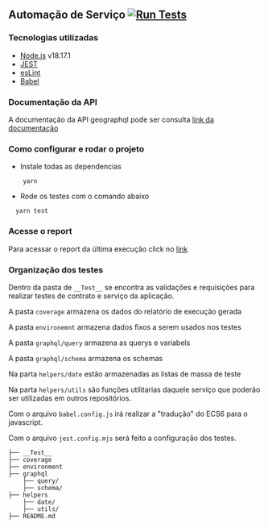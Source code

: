 ## Automação de Serviço [![Run Tests](https://github.com/pricaimiTech/geographqlJestAPI/actions/workflows/main.yml/badge.svg)](https://github.com/pricaimiTech/geographqlJestAPI/actions/workflows/main.yml)

### Tecnologias utilizadas

- [Node.js](https://nodejs.org/en) v18.17.1
- [JEST](https://jestjs.io/pt-BR/docs/expect)
- [esLint](https://eslint.org)
- [Babel](https://babeljs.io)

### Documentação da API

A documentação da API geographql pode ser consulta [link da documentação](https://geographql.netlify.app/docs/queries/country)

### Como configurar e rodar o projeto

- Instale todas as dependencias

```
    yarn
```

- Rode os testes com o comando abaixo

```
  yarn test
```

### Acesse o report 

Para acessar o report da última execução click no [link](https://pricaimitech.github.io/geographqlJestAPI/docs/lcov-report/index.html)

### Organização dos testes

Dentro da pasta de `__Test__` se encontra as validações e requisições para realizar testes de contrato e serviço da aplicação.

A pasta `coverage` armazena os dados do relatório de execução gerada

A pasta `environemnt` armazena dados fixos a serem usados nos testes

A pasta `graphql/query` armazena as querys e variabels

A pasta `graphql/schema` armazena os schemas

Na parta `helpers/date` estão armazenadas as listas de massa de teste

Na parta `helpers/utils` são funções utilitarias daquele serviço que poderão ser utilizadas em outros repositórios.

Com o arquivo `babel.config.js` irá realizar a "tradução" do ECS6 para o javascript.

Com o arquivo `jest.config.mjs` será feito a configuração dos testes.

```
├── __Test__
├── coverage
├── environment
├── graphql
    ├── query/
    ├── schema/
├── helpers
    ├── date/
    ├── utils/
├── README.md
```
